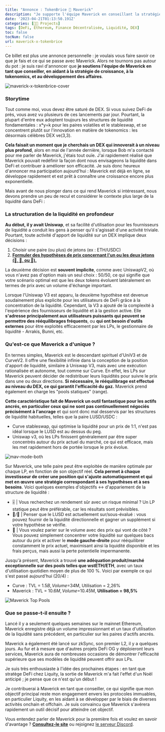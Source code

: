 ```yaml
---
title: "Annonce : TokenBrice 🤝 Maverick"
description: "Je supporte l'équipe Maverick en conseillant la stratégie de croissance, la tokénomique et le ."
date: '2023-04-21T01:13:50.191Z'
categories: [👩‍🔧 Projects]
tags: [DeFi, Ethereum, Finance Décentralisée, Liquidité, DEX]
toc: false
tocNum: false
url: maverick-x-tokenbrice
---
```


Ce billet est plus une annonce personnelle : je voulais vous faire savoir ce que je fais et ce qui se passe avec Maverick. Alors ne tournons pas autour du pot : je suis ravi d'annoncer que **je soutiens l'équipe de Maverick en tant que conseiller, en aidant à la stratégie de croissance, à la tokenomics, et au développement des affaires**.

![maverick-x-tokenbrice-cover](/img/2023/maverickxtokenbrice/maverick-x-tokenbrice-cover.png)

### Storytime

Tout comme moi, vous devez être saturé de DEX. Si vous suivez DeFi de près, vous avez vu plusieurs de ces lancements par jour. Pourtant, la plupart d'entre eux adoptent toujours les structures de liquidité fondamentales : x\*y=k pour les paires volatiles et le stableswap, et se concentrent plutôt sur l'innovation en matière de tokenomics : les désormais célèbres DEX ve(3,3).

**Cela faisait un moment que je cherchais un DEX qui innoverait à un niveau plus profond**, alors en mai de l'année dernière, lorsque Bob m'a contacté pour me parler de Maverick, j'étais tout ouïe. J'ai rapidement réalisé que Maverick pouvait redéfinir la façon dont nous envisageons la liquidité dans DeFi et contribuer à améliorer son efficacité. Je suis donc heureux d'annoncer ma participation aujourd'hui : Maverick est déjà en ligne, se développe rapidement et est prêt à connaître une croissance encore plus exponentielle.

Mais avant de nous plonger dans ce qui rend Maverick si intéressant, nous devons prendre un peu de recul et considérer le contexte plus large de la liquidité dans DeFi :


### La structuration de la liquidité en profondeur

**Au début, il y avait Uniswap**, et sa facilité d'utilisation pour les fournisseurs de liquidité a conduit les gens à penser qu'il s'agissait d'une activité triviale. Pourtant, toute activité d'apport de liquidité sur un DEX implique deux décisions :

1. Choisir une paire (ou plus) de jetons (ex : ETH/USDC)
2. **<span style="text-decoration:underline;">Formuler des hypothèses de prix concernant l'un ou les deux jetons (🐂, 🐻, ou 🦀).</span>**

La deuxième décision est **souvent implicite**, comme avec UniswapV2, où vous n'avez pas d'option mais un seul choix : 50/50, ce qui signifie que votre scénario optimal est que les deux tokens évoluent latéralement en termes de prix avec un volume d'échange important.

Lorsque l'Uniswap V3 est apparu, la deuxième hypothèse est devenue soudainement plus explicite pour les utilisateurs de DeFi grâce à la concentration de la liquidité. Cependant, la V3 a ajouté de la complexité à l'expérience des fournisseurs de liquidité et à la gestion active. Elle **s'adresse principalement aux utilisateurs puissants qui peuvent se permettre des rééquilibrages fréquents**, ou **qui ont besoin d'outils externes** pour être exploités efficacement par les LPs, le gestionnaire de liquidité - Arrakis, Bunni, etc.


### Qu'est-ce que Maverick a d'unique ?

En termes simples, Maverick est le descendant spirituel d'UniV3 et de CurveV2. Il offre une flexibilité infinie dans la conception de la position d'apport de liquidité, similaire à Uniswap V3, mais avec une exécution rationalisée et autonome, tout comme sur Curve. En effet, les LPs sur Maverick peuvent décider de redistribuer leurs liquidités pour suivre le prix dans une ou deux directions. **Si nécessaire, le rééquilibrage est effectué au niveau du DEX, ce qui garantit l'efficacité du gaz.** Maverick prend également en charge les "pools statiques" (range).

**Cette caractéristique fait de Maverick un outil fantastique pour les actifs ancrés, en particulier ceux qui ne sont pas continuellement négociés précisément à l'ancrage** et qui sont donc mal desservis par les structures de liquidité habituelles, telles que la paire LUSD/USDC :

* Curve stableswap, qui optimise la liquidité pour un prix de 1:1, n'est pas idéal lorsque le LUSD est au dessus du peg.
* Uniswap v3, où les LPs finissent généralement par être super concentrés autour du prix actuel du marché, ce qui est efficace, mais les met rapidement hors de portée lorsque le prix évolue.

![mav-mode-both](/img/2023/maverickxtokenbrice/mav-both.gif "Maverick mode both, où la liquidité suit le prix à gauche et à droite")

Sur Maverick, une telle paire peut être exploitée de manière optimale par chaque LP, en fonction de son objectif réel. **Cela permet à chaque investisseur de créer une position qui s'ajuste automatiquement et qui met en œuvre une stratégie correspondant à ses hypothèses et à ses besoins**. Voici quelques exemples d'objectifs &lt;-> d'appariement de la structure de liquidité :

* 🎚️ | Vous recherchez un rendement sûr avec un risque minimal ? Un LP statique peut être préférable, car les résultats sont prévisibles.
* 🐂/🐻 | Penser que le LUSD est actuellement sur/sous-évalué : vous pouvez fournir de la liquidité directionnelle et gagner un supplément si votre hypothèse se vérifie.
* 🦀 | Vous voulez parier sur le volume avec des prix qui vont de côté ? Vous pouvez simplement concentrer votre liquidité sur quelques bacs autour du prix et activer le **mode gauche-droite** pour rééquilibrer constamment le prix actuel, maximisant ainsi la liquidité disponible et les frais perçus, mais aussi la perte potentielle impermanente.

Jusqu'à présent, Maverick a trouvé **une adéquation produit/marché exceptionnelle sur des pools telles que wstETH/ETH**, avec un taux d'utilisation quotidien moyen de plus de 100 %. Voici par exemple ce qui s'est passé aujourd'hui (20/4) :

* Curve : TVL = $1.5B, Volume =$34M, Utilisation = 2,26%
* Maverick : TVL = $10.6M, Volume =$10.45M, **Utilisation = 98,5%** 

![Maverick Top Pools](/img/2023/maverickxtokenbrice/mav-pools.png "Top pools sur Maverick aujourd'hui (4/20/23)")

### Que se passe-t-il ensuite ?

Lancé il y a seulement quelques semaines sur le mainnet Ethereum, Maverick enregistre déjà un volume impressionnant et un taux d'utilisation de la liquidité sans précédent, en particulier sur les paires d'actifs ancrés.

Maverick a également été lancé sur zkSync, son premier L2, il y a quelques jours. Au fur et à mesure que d'autres projets DeFi OG y déploieront leurs services, Maverick aura de nombreuses occasions de démontrer l'efficacité supérieure que ses modèles de liquidité peuvent offrir aux LPs.

Je suis très enthousiaste à l'idée des prochaines étapes : en tant que stratège DeFi chez Liquity, la sortie de Maverick m'a fait l'effet d'un Noël anticipé ; je pense que ce n'est qu'un début ! 

Je contribuerai à Maverick en tant que conseiller, ce qui signifie que mon objectif principal reste mon engagement envers les protocoles immuables, en particulier Liquity, en les aidant à se développer par le biais de diverses activités onchain et offchain. Je suis convaincu que Maverick s'avérera rapidement un outil décisif pour atteindre cet objectif.

Vous entendez parler de Maverick pour la première fois et voulez en savoir d'avantage ? **[Consultez-le site](https://mav.xyz/)** ou rejoignez [le serveur Discord](https://discord.gg/mavprotocol).
